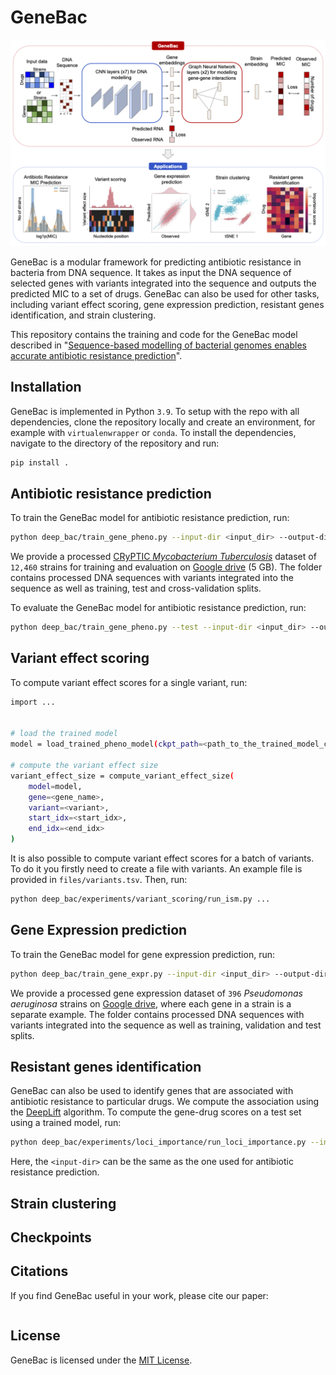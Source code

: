 # GeneBac

[![genebac_overview](files/images/genebac_overview.png)]()

GeneBac is a modular framework for predicting antibiotic resistance in bacteria from DNA sequence.
It takes as input the DNA sequence of selected genes with variants integrated into the sequence and outputs the predicted MIC to a set of drugs.
GeneBac can also be used for other tasks, including variant effect scoring, gene expression prediction, resistant genes identification, and strain clustering.

This repository contains the training and code for the GeneBac model described in "[Sequence-based modelling of bacterial genomes enables accurate antibiotic resistance prediction](input_text)".

## Installation

GeneBac is implemented in Python `3.9`. To setup with the repo with all dependencies, clone the repository locally and create
an environment, for example with `virtualenwrapper` or `conda`. To install the dependencies, navigate to the directory 
of the repository and run:
```bash
pip install .
```

## Antibiotic resistance prediction
To train the GeneBac model for antibiotic resistance prediction, run:
```bash
python deep_bac/train_gene_pheno.py --input-dir <input_dir> --output-dir <output_dir> 
```
We provide a processed [CRyPTIC _Mycobacterium Tuberculosis_](insert_link) dataset of `12,460` strains for training and evaluation on 
[Google drive](insert_link) (5 GB). The folder contains processed DNA sequences with variants integrated into the sequence as well as 
 training, test and cross-validation splits.

To evaluate the GeneBac model for antibiotic resistance prediction, run:
```bash
python deep_bac/train_gene_pheno.py --test --input-dir <input_dir> --output-dir <output_dir> --ckpt-path <path_to_the_trained_model_checkpoint>
```

## Variant effect scoring
To compute variant effect scores for a single variant, run:

```bash
import ...


# load the trained model
model = load_trained_pheno_model(ckpt_path=<path_to_the_trained_model_checkpoint>)

# compute the variant effect size
variant_effect_size = compute_variant_effect_size(
    model=model,
    gene=<gene_name>,
    variant=<variant>,
    start_idx=<start_idx>,
    end_idx=<end_idx>
)
```
It is also possible to compute variant effect scores for a batch of variants. 
To do it you firstly need to create a file with variants. An example file is provided in `files/variants.tsv`.
Then, run:
```bash
python deep_bac/experiments/variant_scoring/run_ism.py ...
```
## Gene Expression prediction
To train the GeneBac model for gene expression prediction, run:
```bash
python deep_bac/train_gene_expr.py --input-dir <input_dir> --output-dir <output_dir> ...
```
We provide a processed gene expression dataset of `396` _Pseudomonas aeruginosa_ strains 
on [Google drive](insert_link_here), where each gene in a strain is a separate example. 
The folder contains processed DNA sequences with variants integrated into the sequence as well as 
 training, validation and test splits.

## Resistant genes identification
GeneBac can also be used to identify genes that are associated with antibiotic resistance to particular drugs.
We compute the association using the [DeepLift](https://arxiv.org/abs/1704.02685) algorithm. To compute the gene-drug scores
on a test set using a trained model, run:
```bash
python deep_bac/experiments/loci_importance/run_loci_importance.py --input-dir <input_dir> --output-dir <output_dir> --ckpt-path <path_to_the_trained_model_checkpoint>
```
Here, the `<input-dir>` can be the same as the one used for antibiotic resistance prediction.
## Strain clustering

## Checkpoints

## Citations
If you find GeneBac useful in your work, please cite our paper:
```bibtex
```

## License
GeneBac is licensed under the [MIT License](https://opensource.org/license/mit/).
